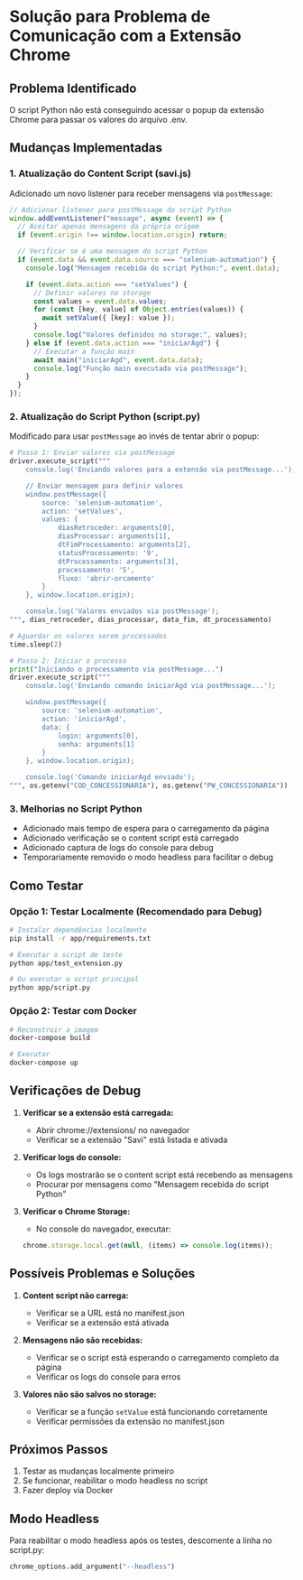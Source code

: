 # Solução para Problema de Comunicação com a Extensão Chrome

## Problema Identificado

O script Python não está conseguindo acessar o popup da extensão Chrome para passar os valores do arquivo .env.

## Mudanças Implementadas

### 1. Atualização do Content Script (savi.js)

Adicionado um novo listener para receber mensagens via `postMessage`:

```javascript
// Adicionar listener para postMessage do script Python
window.addEventListener("message", async (event) => {
  // Aceitar apenas mensagens da própria origem
  if (event.origin !== window.location.origin) return;

  // Verificar se é uma mensagem do script Python
  if (event.data && event.data.source === "selenium-automation") {
    console.log("Mensagem recebida do script Python:", event.data);

    if (event.data.action === "setValues") {
      // Definir valores no storage
      const values = event.data.values;
      for (const [key, value] of Object.entries(values)) {
        await setValue({ [key]: value });
      }
      console.log("Valores definidos no storage:", values);
    } else if (event.data.action === "iniciarAgd") {
      // Executar a função main
      await main("iniciarAgd", event.data.data);
      console.log("Função main executada via postMessage");
    }
  }
});
```

### 2. Atualização do Script Python (script.py)

Modificado para usar `postMessage` ao invés de tentar abrir o popup:

```python
# Passo 1: Enviar valores via postMessage
driver.execute_script("""
    console.log('Enviando valores para a extensão via postMessage...');

    // Enviar mensagem para definir valores
    window.postMessage({
        source: 'selenium-automation',
        action: 'setValues',
        values: {
            diasRetroceder: arguments[0],
            diasProcessar: arguments[1],
            dtFimProcessamento: arguments[2],
            statusProcessamento: '9',
            dtProcessamento: arguments[3],
            processamento: 'S',
            fluxo: 'abrir-orcamento'
        }
    }, window.location.origin);

    console.log('Valores enviados via postMessage');
""", dias_retroceder, dias_processar, data_fim, dt_processamento)

# Aguardar os valores serem processados
time.sleep(2)

# Passo 2: Iniciar o processo
print("Iniciando o processamento via postMessage...")
driver.execute_script("""
    console.log('Enviando comando iniciarAgd via postMessage...');

    window.postMessage({
        source: 'selenium-automation',
        action: 'iniciarAgd',
        data: {
            login: arguments[0],
            senha: arguments[1]
        }
    }, window.location.origin);

    console.log('Comando iniciarAgd enviado');
""", os.getenv("COD_CONCESSIONARIA"), os.getenv("PW_CONCESSIONARIA"))
```

### 3. Melhorias no Script Python

- Adicionado mais tempo de espera para o carregamento da página
- Adicionado verificação se o content script está carregado
- Adicionado captura de logs do console para debug
- Temporariamente removido o modo headless para facilitar o debug

## Como Testar

### Opção 1: Testar Localmente (Recomendado para Debug)

```bash
# Instalar dependências localmente
pip install -r app/requirements.txt

# Executar o script de teste
python app/test_extension.py

# Ou executar o script principal
python app/script.py
```

### Opção 2: Testar com Docker

```bash
# Reconstruir a imagem
docker-compose build

# Executar
docker-compose up
```

## Verificações de Debug

1. **Verificar se a extensão está carregada:**

   - Abrir chrome://extensions/ no navegador
   - Verificar se a extensão "Savi" está listada e ativada

2. **Verificar logs do console:**

   - Os logs mostrarão se o content script está recebendo as mensagens
   - Procurar por mensagens como "Mensagem recebida do script Python"

3. **Verificar o Chrome Storage:**
   - No console do navegador, executar:
   ```javascript
   chrome.storage.local.get(null, (items) => console.log(items));
   ```

## Possíveis Problemas e Soluções

1. **Content script não carrega:**

   - Verificar se a URL está no manifest.json
   - Verificar se a extensão está ativada

2. **Mensagens não são recebidas:**

   - Verificar se o script está esperando o carregamento completo da página
   - Verificar os logs do console para erros

3. **Valores não são salvos no storage:**
   - Verificar se a função `setValue` está funcionando corretamente
   - Verificar permissões da extensão no manifest.json

## Próximos Passos

1. Testar as mudanças localmente primeiro
2. Se funcionar, reabilitar o modo headless no script
3. Fazer deploy via Docker

## Modo Headless

Para reabilitar o modo headless após os testes, descomente a linha no script.py:

```python
chrome_options.add_argument("--headless")
```
